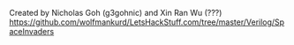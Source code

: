 Created by Nicholas Goh (g3gohnic) and Xin Ran Wu (???)
https://github.com/wolfmankurd/LetsHackStuff.com/tree/master/Verilog/SpaceInvaders